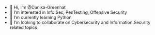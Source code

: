 - 👋 Hi, I’m @Danika-Greenhat
- 👀 I’m interested in Info Sec, PenTesting, Offensive Security
- 🌱 I’m currently learning Python
- 💞️ I’m looking to collaborate on Cybersecurity and Information Security related topics

<!---
Danika-Greenhat/Danika-Greenhat is a ✨ special ✨ repository because its `README.md` (this file) appears on your GitHub profile.
You can click the Preview link to take a look at your changes.
--->
